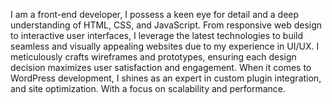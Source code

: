 I am a front-end developer, I possess a keen eye for detail and a deep understanding of HTML, CSS, and JavaScript. From responsive web design to interactive user interfaces, I leverage the latest technologies to build seamless and visually appealing websites due to my experience in UI/UX. I meticulously crafts wireframes and prototypes, ensuring each design decision maximizes user satisfaction and engagement. When it comes to WordPress development, I shines as an expert in custom plugin integration, and site optimization. With a focus on scalability and performance.
